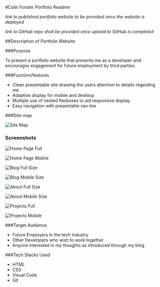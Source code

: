 #Colin Forster Portfolio Readme*link to published portfolio website to be provided once the website is deployed**link to GitHub repo shall be provided once upload to GitHub is completed*##Description of Portfolio Website###PurposeTo present a portfolio website that presents me as a developer and encourages engagement for future employment by third parties. ###Function/features* Clean presentable site drawing the users attention to details regarding me* Adaptive display for mobile and desktop* Multiple use of nested flexboxes to aid responsive display* Easy navigation with presentable nav-bar###Site-map![Site Map](file://docs/sitemap.png)### Screenshots![Home Page Full](file://docs/Home_Page_Full.png)![Home Page Mobile](file://docs/Home_Page_mobile.png)![Blog Full Size](file://docs/blog_Full.png)![Blog Mobile Size](file://docs/blog_mobile.png)![About Full Size](file://docs/about_Full.png)![About Mobile Size](file://docs/about_mobile.png)![Projects Full](file://docs/projects_Full.png)![Projects Mobile](file://docs/projects_mobile.png)###Target Audience* Future Employers in the tech industry* Other Developers who wish to work together* Anyone interested in my thoughts as introduced through my blog###Tech Stacks Used* HTML* CSS* Visual Code * Git